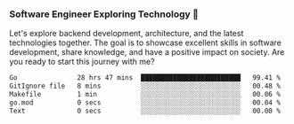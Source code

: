 ### Software Engineer Exploring Technology 🚀 

Let's explore backend development, architecture, and the latest technologies together. The goal is to showcase excellent skills in software development, share knowledge, and have a positive impact on society. Are you ready to start this journey with me?

<!--START_SECTION:waka-->

```txt
Go               28 hrs 47 mins  █████████████████████████   99.41 %
GitIgnore file   8 mins          ░░░░░░░░░░░░░░░░░░░░░░░░░   00.48 %
Makefile         1 min           ░░░░░░░░░░░░░░░░░░░░░░░░░   00.06 %
go.mod           0 secs          ░░░░░░░░░░░░░░░░░░░░░░░░░   00.04 %
Text             0 secs          ░░░░░░░░░░░░░░░░░░░░░░░░░   00.00 %
```

<!--END_SECTION:waka-->
